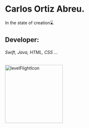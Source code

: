 # Carlos Ortiz Abreu.

 In the state of creation⌛️.

## Developer: 
###### Swift, Java, HTML, CSS ...

<img width="191" alt="levelFlightIcon" src="https://user-images.githubusercontent.com/62256666/165986891-5a54acaa-d189-4dfb-af91-b13d3b96529f.png">

